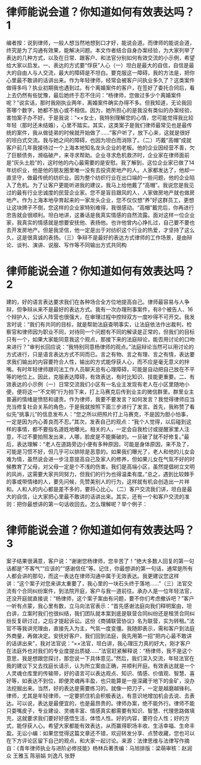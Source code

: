 # 律师能说会道？你知道如何有效表达吗？1

编者按：说到律师，一般人想当然地想到口才好，能说会道。而律师的能说会道，终究是为了沟通有效果，能解决问题。本文作者结合自身办案经验，为大家列举了表达的几种方式，以及在日常、跟客户、和法官分别如何有效交流的小示例，希望给大家以启发。一、表达的方式要“俘获”人心（一）坦白是最大的自信，自信是最大的自由人与人交流，最大的障碍是不坦白。要克服这一障碍，我的方法是，把你心里最不敢讲的话讲出来。作为年轻律师，经常会被客户问执业多久了？这类案件做得多吗？执业初期我也遇到过。有个离婚案件的客户，在签好了委托合同后，看上去仍然有些犹豫，最后她终于忍不住问：“杨律师，您做过多少个离婚案件呢？”说实话，那时我刚执业两年，离婚案件确实办得不多。但我知道，无论我回答哪个数字，她都不放心或不相信。因为，她所担心的是我没有类似的办案经验，害怕案子办不好。于是我说：“××女士，我特别理解您的心情，您可能觉得我比较年轻（那时还未结婚），心里不踏实。其实，这类案子是我们律师最常见也是最传统的案件，我从做徒弟的时候就开始做了……”客户听了，放下心来，这就是很好的坦白式交流。我与她之间的障碍，也因为坦白而消除了。（二）巧戴“高帽”成就客户前几年我接待过一个上海本地知名龙头企业的老板。他的企业因经营不善，欠了巨额债务，濒临破产，来寻求帮助。企业寻求危机救济时，企业家在律师面前是“灰头土脸”的，这时他的内心最需要的是安慰。我了解到，这位企业家已做了14年纺织业，他是他的朋友圈里唯一没有去投资房地产的人。人家都发达了，他却一直坚守，做最传统的纺织业。因为整个纺织行业在出口端的一些问题，他的企业陷入了危机。为了让客户更能听进我的建议，我马上给他戴了“高帽”。我说您是我见过的最有行业忠诚度的民营企业家。您不是盲目跟风的人，人家做房地产就也做房地产。作为上海本地孕育起来的一家龙头企业，您不仅仅想“养”好这群员工，更想让这块牌子不倒，您这样的企业家特别难得，我很感动。“高帽”戴完后，你再进行忠告就会很顺利。坦白地讲，这番话是我真实情感的自然流露。面对这样一位企业家，我真实的情感就是想要安抚他、表扬他。也许他曾内心挣扎过，自己要不要也去开发房地产。但是我坚信，他一定是出于对纺织这个行业的热爱，才坚持了这么久，这是很真诚的表扬。（三）争辩不是最好的表达方式律师的工作场景，是由辩论、谈判、演讲、说服、写作等不同输出方式共同构

# 律师能说会道？你知道如何有效表达吗？2

建的，好的语言表达要求我们在各种场合全方位地提高自己。律师最容易与人争辩，但争辩从来不是最好的表达方式。我有一次办理刑事案件，有8个被告人、16个辩护人，公诉人阵营也很强大，在审理过程中控辩双方一度吵得不可开交。我发言时说：“我们有共同的目标，就是帮助法庭查明事实，让法庭依法作出裁判，检察官和律师因为职业不同，对待同一个问题有不同的解读是正常的，但我们的目标只有一个，如果大家能同意我这个观点，那接下来的法庭辩论，能否用讨论的口吻来进行？”审判长回应说：“我特别同意杨律师的观点。”法庭辩论当然可以用讨论的方式进行，只是语言表达方式不同而已。言之有物、言之有理、言之有情，表达要求我们输出的内容要符合人性，输出的方式能俘获人心，而不应是毫无意义的拌嘴。有时年轻律师跟司法工作人员聊天总有心理障碍，可能是自动把自己放在不平等的地位上。因此，克服表达障碍，有效表达，有时比知识、技能更重要。二、有效表达的小示例（一）日常交流我们小区有一名业主发现有老人在小区里随地小便，便将这一“不文明”行为拍下来，打上马赛克后传到业主的微信群里。群里业主普遍的情绪是愤怒和谴责。作为律师，我要不要发言？如何发言？我觉得律师应当充当修复社会关系的角色，于是我就按照下面三步进行了发言。首先，我称赞了看似先“挑事儿”的信息发布人：“您之所以把照片打上马赛克，不是因为胆小怕事，一定是因为内心善良而不忍。”其次，发表自己的观点：“我个人觉得，以后碰到这样的事情，都不要指名道姓地曝光。相关的人，一定会自我检讨或提醒家里人注意，不过不要拍照发出来，人哪，脸皮是不能撕破的。一旦破了就不好修复。”最后，表达理解：“老人在道路旁边小便有多种原因，可能是身体原因，来不及了，可能是习惯不好，但几乎可以排除是恶意的。如果我们曝光了，老人和他的儿女会难为情，虽然说会进一步注意提高自己及家人的修养，但如果儿女在气氛不好的时候教育了父母，对父母一定是个不浅的伤害。我们是高端小区，虽然提倡树立文明的风尚，这需要大家共同努力，但我们的行为也得温柔有度。”总之，遇到比较棘手的事或带情绪的人，要先问候，先赞美别人的行为，这样就有机会创造出一片祥和。人和人的内心都是差不多的，要将心比心。（二）客户交流我们讲，坦白是最大的自信，让大家把心里最不敢讲的话讲出来。其实，还有一个和客户交流的准则：把你最想讲的第一句话收回去。怎么理解呢？举个例子：

# 律师能说会道？你知道如何有效表达吗？3

案子结果很满意，客户说：“谢谢您杨律师，您辛苦了！”绝大多数人回复的第一句话都是“不客气”“应该的”“感谢信任”等。记住，你最想讲的第一句话，通常是所有人都会讲的那句，而这一表达在律师沟通中属于无效表达。我更建议您这样讲：“这个案子对您来讲太重要了，我心里的一块石头终于落地……”（三）法官交流有个合同纠纷案件，到法院开庭，客户与我一道前往。承办人是一位年轻法官，还没开庭就直接说：“杨律师，这个案子案由有问题，要不你们考虑撤诉吧？”客户一听有点蒙，我心里有数，立马向法官表示：“首先感谢法庭向我们释明案由，坦白讲，立案时我们也很纠结，我们团队就本案到底是联营合同纠纷还是租赁合同纠纷反复研讨过，之后才提起诉讼。这份《商铺联营协议》名为联营，实为转租。”法官不等我讲完理由，直接先入为主，气氛一度变僵。我随即表示，需和客户到法庭外商量，再做决定。安抚好客户，我们回到法庭，我先用第一招“把内心最不敢讲的话讲出来”，我对法官说：“××法官，坦白讲，我心理压力真的好大，刚才客户在法庭外也对我们的专业度提出质疑……”法官赶紧解释说：“杨律师，我不是这个意思，我是想跟您探讨，那您说一下具体意见。”然后，我们深入交流，年轻法官在我的建议下又去找庭长请示，认为所立案由正确，并顺利开庭。有效表达就是一个人灵魂仓库里的传输带，好的语言可以表达观点、知识、情感、价值观、智慧、喜好等，如表达不到位，即便灵魂再丰盈，也只能算是一座深藏于地下的金矿，没办法挖掘出来。当然，好的表达是需要练习的。就像一把刀子，一定是越磨越锋利。律师，尤其是年轻律师，一定要抓住机会积极表达，有意识地增加机会去说、去表达。可以说，表达是最便宜的，也是最昂贵的。律师办案，绝不能外行。律师不能只耍嘴皮子，专业建设、灵魂丰富、情感真实都需要有知识、智慧、代理思路做填充，这就要求我们要好好感悟生活，体悟人性。好的内容，要符合人性；好的方式，能俘获人心。希望大家都能有效表达，从而赢得职场丰收、生活幸福、生命丰盈。无讼小编：如果您觉得这篇文章还不错，欢迎转发分享、点赞收藏，您也可以在下方评论区留下自己的观点，和大家一起讨论。来源：法律思维与法律写作摘自：《青年律师执业与进阶必修技能》杨林兵著责编：马旭排版：梁萌审核：赵润众 王雅玉 陈丽娟 刘逸凡 张野

